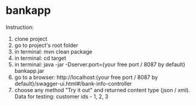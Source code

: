 # bankapp

Instruction:
1. clone project
2. go to project's root folder
3. in terminal: mvn clean package
4. in terminal: cd target
5. in terminal: java -jar -Dserver.port={your free port / 8087 by default}  bankapp.jar
6. go to a browser: http://localhost:{your free port / 8087 by default}/swagger-ui.html#/bank-info-controller
7. choose any method "Try it out" and returned content type (json / xml). 
    Data for testing: customer ids - 1, 2, 3
